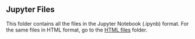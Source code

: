## Jupyter Files

This folder contains all the files in the Jupyter Notebook (.ipynb) format. For the same files in HTML format, go to the [HTML files](https://github.com/cFlour/python-manuals/tree/main/HTML%20Files) folder.
